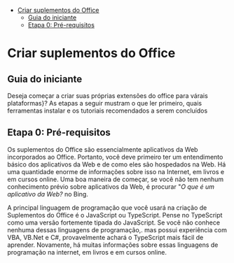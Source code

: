 - [Criar suplementos do Office](#criar-suplementos-do-office)
	- [Guia do iniciante](#guia-do-iniciante)
	- [Etapa 0: Pré-requisitos](#etapa-0-pré-requisitos)

# Criar suplementos do Office

## Guia do iniciante

Deseja começar a criar suas próprias extensões do office para várais plataformas}? As etapas a seguir mustram o que ler primeiro, quais ferramentas instalar e os tutoriais recomendados a serem concluídos

## Etapa 0: Pré-requisitos

Os suplementos do Office são essencialmente aplicativos da Web incorporados ao Office. Portanto, você deve primeiro ter um entendimento básico dos aplicativos da Web e de como eles são hospedados na Web. Há uma quantidade enorme de informações sobre isso na Internet, em livros e em cursos online. Uma boa maneira de começar, se você não tem nenhum conhecimento prévio sobre aplicativos da Web, é procurar "*O que é um aplicativo da Web?* no Bing.

A principal linguagem de programação que você usará na criação de Suplementos do Office é o JavaScript ou TypeScript. Pense no TypeScript como uma versão fortemente tipada do JavaScript. Se você não conhece nenhuma dessas linguagens de programação,. mas possui experiência com VBA, VB.Net e C#, provavelmente achará o TypeScript mais fácil de aprender. Novamente, há muitas informações sobre essas linguagens de programação na internet, em livros e em cursos online.